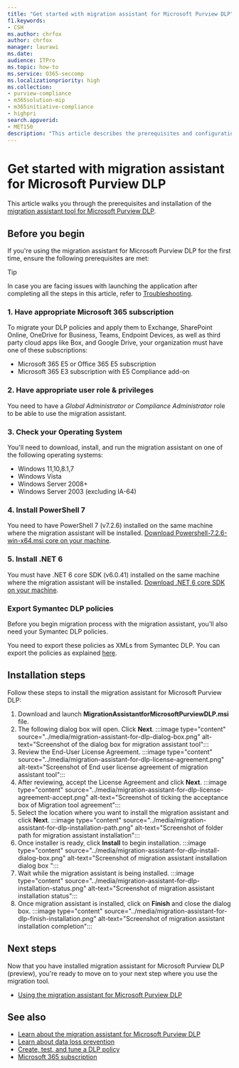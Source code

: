 ```yaml
---
title: "Get started with migration assistant for Microsoft Purview DLP"
f1.keywords:
- CSH
ms.author: chrfox
author: chrfox
manager: laurawi
ms.date:
audience: ITPro
ms.topic: how-to
ms.service: O365-seccomp
ms.localizationpriority: high
ms.collection: 
- purview-compliance
- m365solution-mip
- m365initiative-compliance
- highpri
search.appverid: 
- MET150
description: "This article describes the prerequisites and configuration of the migration assistant tool for Microsoft Purview DLP."
---
```


# Get started with migration assistant for Microsoft Purview DLP

This article walks you through the prerequisites and installation of the [migration assistant tool for Microsoft Purview DLP](migration-assistant-for-dlp-learn.md).

## Before you begin

If you're using the migration assistant for Microsoft Purview DLP for the first time, ensure the following prerequisites are met:

> [!TIP]
> In case you are facing issues with launching the application after completing all the steps in this article, refer to [Troubleshooting](migration-assistant-for-dlp-use.md#troubleshooting).

### 1. Have appropriate Microsoft 365 subscription

To migrate your DLP policies and apply them to Exchange, SharePoint Online, OneDrive for Business, Teams, Endpoint Devices, as well as third party cloud apps like Box, and Google Drive, your organization must have one of these subscriptions:

- Microsoft 365 E5 or Office 365 E5 subscription
- Microsoft 365 E3 subscription with E5 Compliance add-on

### 2. Have appropriate user role & privileges

You need to have a *Global Administrator or Compliance Administrator* role to be able to use the migration assistant.

### 3. Check your Operating System

You'll need to download, install, and run the migration assistant on one of the following operating systems:

- Windows 11,10,8.1,7
- Windows Vista
- Windows Server 2008+
- Windows Server 2003 (excluding IA-64)

### 4. Install PowerShell 7

You need to have PowerShell 7 (v7.2.6) installed on the same machine where the migration assistant will be installed. [Download Powershell-7.2.6-win-x64.msi core on your machine](https://github.com/PowerShell/PowerShell/releases/download/v7.2.6/PowerShell-7.2.6-win-x64.msi).

### 5. Install .NET 6

You must have .NET 6 core SDK (v6.0.41) installed on the same machine where the migration assistant will be installed. [Download .NET 6 core SDK on your machine](https://dotnet.microsoft.com/download/dotnet/thank-you/sdk-6.0.401-windows-x64-installer).

### Export Symantec DLP policies

Before you begin migration process with the migration assistant, you'll also need your Symantec DLP policies.

You need to export these policies as XMLs from Symantec DLP. You can export the policies as explained [here](https://help.symantec.com/cs/DLP15.1/DLP/v28354460_v125428396/Policy-template-import-and-export).

## Installation steps

Follow these steps to install the migration assistant for Microsoft Purview DLP:

1. Download and launch **MigrationAssistantforMicrosoftPurviewDLP.msi** file.
2. The following dialog box will open. Click **Next**.
     :::image type="content" source="../media/migration-assistant-for-dlp-dialog-box.png" alt-text="Screenshot of the dialog box for migration assistant tool":::
3. Review the End-User License Agreement.
     :::image type="content" source="../media/migration-assistant-for-dlp-license-agreement.png" alt-text="Screenshot of End user license agreement of migration assistant tool":::
4. After reviewing, accept the License Agreement and click **Next**.
     :::image type="content" source="../media/migration-assistant-for-dlp-license-agreement-accept.png" alt-text="Screenshot of ticking the acceptance box of Migration tool agreement":::
5. Select the location where you want to install the migration assistant and click **Next**.
     :::image type="content" source="../media/migration-assistant-for-dlp-installation-path.png" alt-text="Screenshot of folder path for migration assistant installation":::
6. Once installer is ready, click **Install** to begin installation.
     :::image type="content" source="../media/migration-assistant-for-dlp-install-dialog-box.png" alt-text="Screenshot of migration assistant installation dialog box ":::
7. Wait while the migration assistant is being installed.
     :::image type="content" source="../media/migration-assistant-for-dlp-installation-status.png" alt-text="Screenshot of migration assistant installation status":::
8. Once migration assistant is installed, click on **Finish** and close the dialog box.
    :::image type="content" source="../media/migration-assistant-for-dlp-finish-installation.png" alt-text="Screenshot of migration assistant installation completion":::

## Next steps

Now that you have installed migration assistant for Microsoft Purview DLP (preview), you're ready to move on to your next step where you use the migration tool.

- [Using the migration assistant for Microsoft Purview DLP](migration-assistant-for-dlp-use.md)

## See also

- [Learn about the migration assistant for Microsoft Purview DLP](migration-assistant-for-dlp-learn.md)
- [Learn about data loss prevention](dlp-learn-about-dlp.md)
- [Create, test, and tune a DLP policy](create-test-tune-dlp-policy.md)
- [Microsoft 365 subscription](https://www.microsoft.com/microsoft-365/compare-microsoft-365-enterprise-plans?rtc=1)
